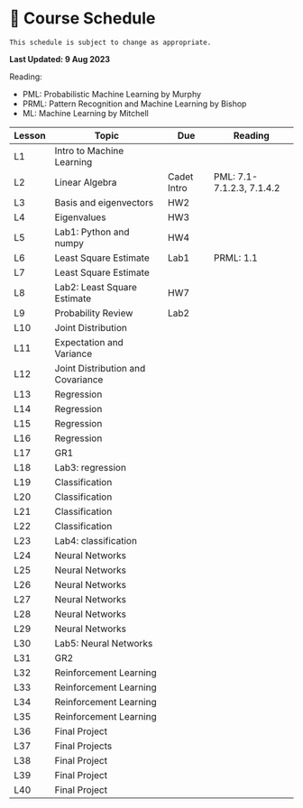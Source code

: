 # 📆 Course Schedule

```{note}
This schedule is subject to change as appropriate.
```
**Last Updated: 9 Aug 2023**

Reading: 
- PML: Probabilistic Machine Learning by Murphy
- PRML: Pattern Recognition and Machine Learning by Bishop 
- ML: Machine Learning by Mitchell

**Lesson**|  **Topic**                        | **Due**            | **Reading**
----------|-----------------------------------|--------------------|-----------------
 L1       | Intro to Machine Learning         |                    |           
 L2       | Linear Algebra                    | Cadet Intro        | PML: 7.1-7.1.2.3, 7.1.4.2 
 L3       | Basis and eigenvectors            | HW2                |           
 L4       | Eigenvalues                       | HW3                |           
 L5       | Lab1: Python and numpy            | HW4                |           
 L6       | Least Square Estimate             | Lab1               | PRML: 1.1          
 L7       | Least Square Estimate             |                    |           
 L8       | Lab2: Least Square Estimate       | HW7                |           
 L9       | Probability Review                | Lab2               |           
 L10      | Joint Distribution                |                    |    
 L11      | Expectation and Variance          |                    |    
 L12      | Joint Distribution and Covariance |                    |    
 L13      | Regression                        |                    |    
 L14      | Regression                        |                    |    
 L15      | Regression                        |                    |    
 L16      | Regression                        |                    |    
 L17      | GR1                               |                    |    
 L18      | Lab3: regression                  |                    |    
 L19      | Classification                    |                |    
 L20      | Classification                    |                |    
 L21      | Classification                    |                |    
 L22      | Classification                    |                |    
 L23      | Lab4: classification              |                |    
 L24      | Neural Networks                   |                |    
 L25      | Neural Networks                   |                |    
 L26      | Neural Networks                   |                |    
 L27      | Neural Networks                   |                |    
 L28      | Neural Networks                   |                |    
 L29      | Neural Networks                   |                |   
 L30      | Lab5: Neural Networks             |                |
 L31      | GR2                               |                |
 L32      | Reinforcement Learning            |                |
 L33      | Reinforcement Learning            |                |
 L34      | Reinforcement Learning            |                |
 L35      | Reinforcement Learning            |                |
 L36      | Final Project                     |                |
 L37      | Final Projects                    |                |
 L38      | Final Project                     |                |
 L39      | Final Project                     |                |
 L40      | Final Project                     |                |
